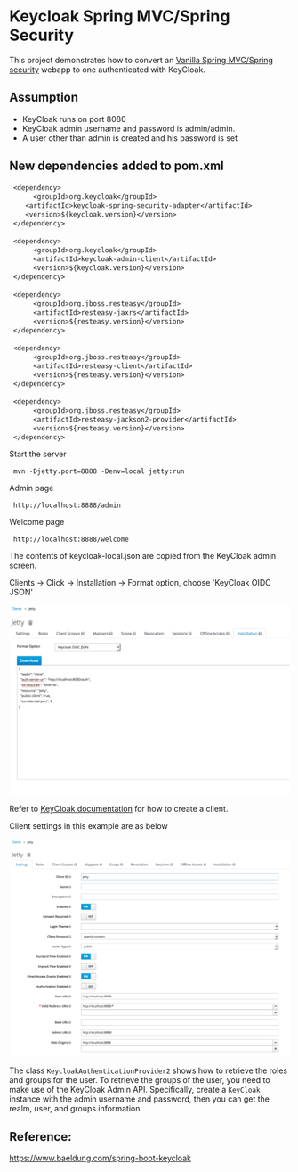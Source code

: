 # Keycloak Spring MVC/Spring Security

This project demonstrates how to convert an [Vanilla Spring MVC/Spring security](../vanilla-spring-security) webapp to one authenticated with KeyCloak. 

## Assumption

* KeyCloak runs on port 8080
* KeyCloak admin username and password is admin/admin. 
* A user other than admin is created and his password is set

## New dependencies added to pom.xml

     <dependency>
          <groupId>org.keycloak</groupId>
		<artifactId>keycloak-spring-security-adapter</artifactId>
		<version>${keycloak.version}</version>
     </dependency>
		
     <dependency>
          <groupId>org.keycloak</groupId>
          <artifactId>keycloak-admin-client</artifactId>
          <version>${keycloak.version}</version>
     </dependency>
        
     <dependency>
          <groupId>org.jboss.resteasy</groupId>
          <artifactId>resteasy-jaxrs</artifactId>
          <version>${resteasy.version}</version>
     </dependency>
		
     <dependency>
          <groupId>org.jboss.resteasy</groupId>
          <artifactId>resteasy-client</artifactId>
          <version>${resteasy.version}</version>
     </dependency>
        
     <dependency>
          <groupId>org.jboss.resteasy</groupId>
          <artifactId>resteasy-jackson2-provider</artifactId>
          <version>${resteasy.version}</version>
     </dependency>

Start the server
     
     mvn -Djetty.port=8888 -Denv=local jetty:run
     
Admin page

     http://localhost:8888/admin
     
Welcome page
 
     http://localhost:8888/welcome
     
The contents of keycloak-local.json are copied from the KeyCloak admin screen.
 
Clients -> Click <Client id> -> Installation -> Format option, choose 'KeyCloak OIDC JSON'
     
![Source of keycloak.json](images/keycloak-json-contents.png)
     
Refer to [KeyCloak documentation](https://www.keycloak.org/docs/latest/authorization_services/index.html#_resource_server_create_client) for how to create a client. 

Client settings in this example are as below

![Client settings](images/client-settings.png)

The class ```KeycloakAuthenticationProvider2``` shows how to retrieve the roles and groups for the user. To retrieve the groups of the user, you need to make use of the KeyCloak Admin API. Specifically, create a ```KeyCloak``` instance with the admin username and password, then you can get the realm, user, and groups information. 

## Reference:

https://www.baeldung.com/spring-boot-keycloak
